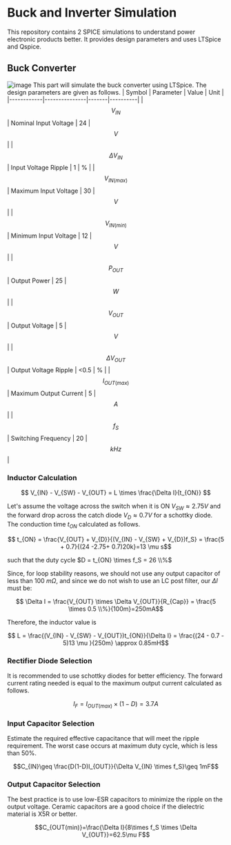 # Buck and Inverter Simulation

This repository contains 2 SPICE simulations to understand power electronic products better. It provides design parameters and uses LTSpice and Qspice. 

## Buck Converter
![image](https://github.com/user-attachments/assets/ccd4bdf9-6d18-4d1f-a220-feff088e7489)
This part will simulate the buck converter using LTSpice. The design parameters are given as follows.
|   Symbol   |   Parameter   | Value |   Unit   |
|------------|---------------|-------|----------|
|     $$V_{IN}$$     |  Nominal Input Voltage |   24  |   $$V$$  |
|  $$\Delta V_{IN}$$ |  Input Voltage Ripple  |   1   |   %      |
|   $$V_{IN(max)}$$  | Maximum Input Voltage  |   30  |   $$V$$  |
|   $$V_{IN(min)}$$  |  Minimum Input Voltage |   12  |   $$V$$  |
|     $$P_{OUT}$$    |      Output Power      |   25  |   $$W$$  |
|     $$V_{OUT}$$    |     Output Voltage     |   5   |   $$V$$  |
| $$\Delta V_{OUT}$$ |  Output Voltage Ripple |   <0.5  |   %  |
|  $$I_{OUT(max)}$$  | Maximum Output Current |    5    |   $$A$$  |
|      $$f_{S}$$     |   Switching Frequency  |   20  |   $$kHz$$  |

### Inductor Calculation

$$  V_{IN} - V_{SW} - V_{OUT} = L \times \frac{\Delta I}{t_{ON}} $$

Let's assume the voltage across the switch when it is ON  $V_{SW} \approx 2.75 V$ and the forward drop across the catch diode $V_D \approx 0.7 V$ for a schottky diode. The conduction time $t_{ON}$ calculated as follows.

$$ t_{ON} = \frac{V_{OUT} + V_{D}}{(V_{IN} - V_{SW} + V_{D})f_S} = \frac{5 + 0.7}{(24 -2.75+ 0.7)20k}=13 \mu s$$

such that the duty cycle $D = t_{ON} \times f_S = 26 \\%$

Since, for loop stability reasons, we should not use any output capacitor of less than 100 $m\Omega$, and since we do not wish to use an LC post filter, our $\Delta I$ must be:

  $$ \Delta I = \frac{V_{OUT} \times \Delta V_{OUT}}{R_{Cap}} = \frac{5 \times 0.5 \\%}{100m}=250mA$$

Therefore, the inductor value is

$$  L = \frac{(V_{IN} - V_{SW} - V_{OUT})t_{ON}}{\Delta I}  =  \frac{(24 - 0.7 - 5)13 \mu }{250m} \approx 0.85mH$$

### Rectifier Diode Selection

It is recommended to use schottky diodes for better efficiency. The forward current rating needed is equal to the maximum output current calculated as follows.

$$I_F=I_{OUT(max)}\times (1-D)=3.7A$$

### Input Capacitor Selection

Estimate the required effective capacitance that will meet the ripple requirement. The worst case occurs at maximum duty cycle, which is less than 50%.

$$C_{IN}\geq \frac{D(1-D)I_{OUT}}{\Delta V_{IN} \times f_S}\geq 1mF$$

### Output Capacitor Selection

The best practice is to use low-ESR capacitors to minimize the ripple on the output voltage. Ceramic capacitors are a good choice if the dielectric material is X5R or better.

$$C_{OUT(min)}=\frac{\Delta I}{8\times f_S \times \Delta V_{OUT}}=62.5\mu F$$
